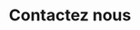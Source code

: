 ---
title: "Contactez nous"
metaDesc: "Découvrez comment joindre notre équipe sur la page contact de Performance."
layout: "layouts/contact.html"
permalink: "{{ locale }}/contact/index.html"
eleventyNavigation:
  key: Contact
  parent: Home
  order: 400
contactDetails:
  - title: Industrial Zone, Riche Terre
    link: https://goo.gl/maps/8Yg3zVeBknYB13ap8
    description: Visitez nos locaux et achetez des articles en stock ou rencontrez un représentant commercial qui vous assistera.
    icon: map
  - title: +230 249 3780
    link: tel:+2302493780
    description: Appelez-nous par téléphone ou WhatsApp et obtenez toutes les réponses à vos questions sur nos produits.
    icon: comments
  - title: info@performance.mu
    link: info@performance.mu
    description: Envoyez-nous un e-mail ou contactez un représentant directement en envoyant un e-mail via prénom@performance.mu
    icon: envelope
---